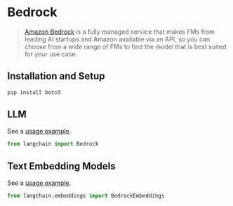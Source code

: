 # Bedrock

>[Amazon Bedrock](https://aws.amazon.com/bedrock/) is a fully managed service that makes FMs from leading AI startups and Amazon available via an API, so you can choose from a wide range of FMs to find the model that is best suited for your use case.

## Installation and Setup

```bash
pip install boto3
```

## LLM

See a [usage example](../modules/models/llms/integrations/bedrock.ipynb).

```python
from langchain import Bedrock
```

## Text Embedding Models

See a [usage example](../modules/models/text_embedding/examples/bedrock.ipynb).
```python
from langchain.embeddings import BedrockEmbeddings
```
